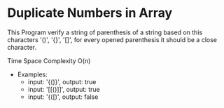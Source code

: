 # Duplicate Numbers in Array

This Program verify a string of parenthesis of a string based on this characters '()', '{}', '[]', for every opened parenthesis it should be a close character.

Time Space Complexity O(n)

- Examples:
  - input: '{()}', output: true
  - input: '[[()]]', output: true
  - input: '{([)', output: false
